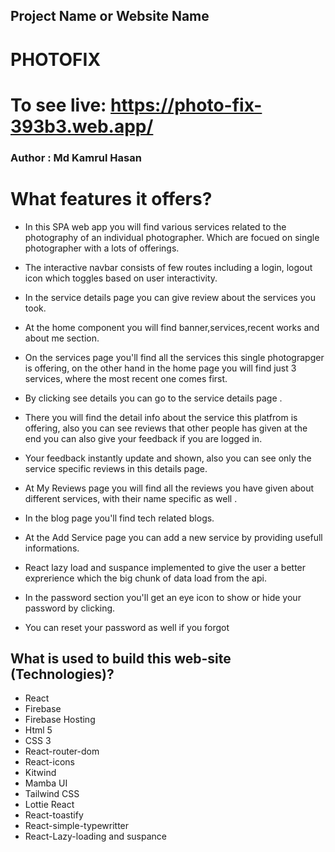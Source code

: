 ## Project Name or Website Name

# PHOTOFIX

# To see live: https://photo-fix-393b3.web.app/

### Author : Md Kamrul Hasan

# What features it offers?

- In this SPA web app you will find various services related to the photography of an individual photographer. Which are focued on single photographer with a lots of offerings.
- The interactive navbar consists of few routes including a login, logout icon which toggles based on user interactivity.
- In the service details page you can give review about the services you took.
- At the home component you will find banner,services,recent works and about me section.

- On the services page you'll find all the services this single photograpger is offering, on the other hand in the home page you will find just 3 services, where the most recent one comes first.
- By clicking see details you can go to the service details page .
- There you will find the detail info about the service this platfrom is offering, also you can see reviews that other people has given at the end you can also give your feedback if you are logged in.
- Your feedback instantly update and shown, also you can see only the service specific reviews in this details page.
- At My Reviews page you will find all the reviews you have given about different services, with their name specific as well .

- In the blog page you'll find tech related blogs.
- At the Add Service page you can add a new service by providing usefull informations.

- React lazy load and suspance implemented to give the user a better exprerience which the big chunk of data load from the api.
- In the password section you'll get an eye icon to show or hide your password by clicking.
- You can reset your password as well if you forgot

## What is used to build this web-site (Technologies)?

- React
- Firebase
- Firebase Hosting
- Html 5
- CSS 3
- React-router-dom
- React-icons
- Kitwind
- Mamba UI
- Tailwind CSS
- Lottie React
- React-toastify
- React-simple-typewritter
- React-Lazy-loading and suspance
